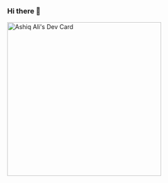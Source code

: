 ### Hi there 👋

<!--
**ashiqalit/ashiqalit** is a ✨ _special_ ✨ repository because its `README.md` (this file) appears on your GitHub profile.

Here are some ideas to get you started:

- 🔭 I’m currently working on ...
- 🌱 I’m currently learning ...
- 👯 I’m looking to collaborate on ...
- 🤔 I’m looking for help with ...
- 💬 Ask me about ...
- 📫 How to reach me: ...
- 😄 Pronouns: ...
- ⚡ Fun fact: ...
-->
<a href="https://app.daily.dev/ashiqali"><img src="https://api.daily.dev/devcards/v2/FO02Rn9akKDBZPzcYtvWA.png?type=default&r=6tc" width="356" alt="Ashiq Ali's Dev Card"/></a>
